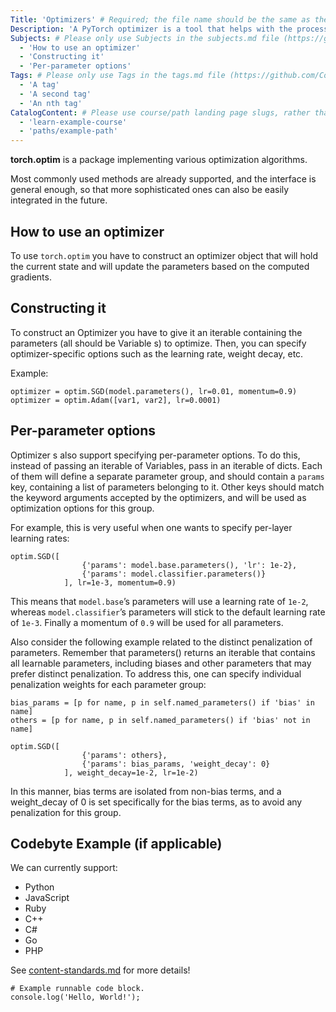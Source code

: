 ```yaml
---
Title: 'Optimizers' # Required; the file name should be the same as the title, but lowercase, with dashes instead of spaces, and all punctuation removed
Description: 'A PyTorch optimizer is a tool that helps with the process of training a machine learning model. This involves adjusting the parameters of the model during training in order to minimize the error between the predicted output and the actual output.' # Required; ideally under 150 characters and starts with a noun (used in search engine results and content previews)
Subjects: # Please only use Subjects in the subjects.md file (https://github.com/Codecademy/docs/blob/main/documentation/subjects.md). If that list feels insufficient, feel free to create a new Subject and add it to subjects.md in your PR!
  - 'How to use an optimizer'
  - 'Constructing it'
  - 'Per-parameter options'
Tags: # Please only use Tags in the tags.md file (https://github.com/Codecademy/docs/blob/main/documentation/tags.md). If that list feels insufficient, feel free to create a new Tag and add it to tags.md in your PR!
  - 'A tag'
  - 'A second tag'
  - 'An nth tag'
CatalogContent: # Please use course/path landing page slugs, rather than linking to individual content items. If listing multiple items, please put the most relevant one first
  - 'learn-example-course'
  - 'paths/example-path'
---
```


**torch.optim** is a package implementing various optimization algorithms.

Most commonly used methods are already supported, and the interface is general enough, so that more sophisticated ones can also be easily integrated in the future. 

## How to use an optimizer

To use ```torch.optim``` you have to construct an optimizer object that will hold the current state and will update the parameters based on the computed gradients.

## Constructing it

To construct an Optimizer you have to give it an iterable containing the parameters (all should be Variable s) to optimize. Then, you can specify optimizer-specific options such as the learning rate, weight decay, etc.

Example:
```codebyte/js
optimizer = optim.SGD(model.parameters(), lr=0.01, momentum=0.9)
optimizer = optim.Adam([var1, var2], lr=0.0001)
```

## Per-parameter options

Optimizer s also support specifying per-parameter options. To do this, instead of passing an iterable of Variables, pass in an iterable of dicts. Each of them will define a separate parameter group, and should contain a ```params``` key, containing a list of parameters belonging to it. Other keys should match the keyword arguments accepted by the optimizers, and will be used as optimization options for this group.

For example, this is very useful when one wants to specify per-layer learning rates:
```codebyte/js
optim.SGD([
                {'params': model.base.parameters(), 'lr': 1e-2},
                {'params': model.classifier.parameters()}
            ], lr=1e-3, momentum=0.9)
```

This means that ```model.base```’s parameters will use a learning rate of ```1e-2```, whereas ```model.classifier```’s parameters will stick to the default learning rate of ```1e-3```. Finally a momentum of ```0.9``` will be used for all parameters.

Also consider the following example related to the distinct penalization of parameters. Remember that parameters() returns an iterable that contains all learnable parameters, including biases and other parameters that may prefer distinct penalization. To address this, one can specify individual penalization weights for each parameter group:
```codebyte/js
bias_params = [p for name, p in self.named_parameters() if 'bias' in name]
others = [p for name, p in self.named_parameters() if 'bias' not in name]

optim.SGD([
                {'params': others},
                {'params': bias_params, 'weight_decay': 0}
            ], weight_decay=1e-2, lr=1e-2)
```
In this manner, bias terms are isolated from non-bias terms, and a weight_decay of 0 is set specifically for the bias terms, as to avoid any penalization for this group.

## Codebyte Example (if applicable)

We can currently support:

- Python
- JavaScript
- Ruby
- C++
- C#
- Go
- PHP

See [content-standards.md](https://github.com/Codecademy/docs/blob/main/documentation/content-standards.md) for more details!

```codebyte/js
# Example runnable code block.
console.log('Hello, World!');
```